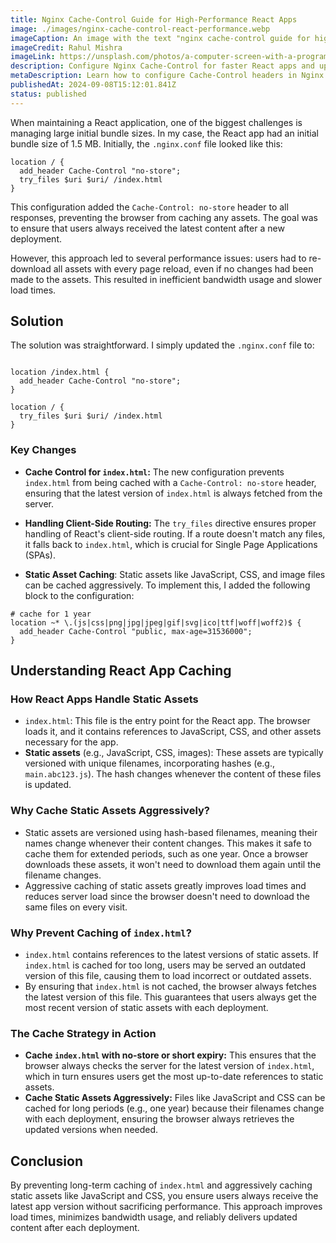 ```yaml
---
title: Nginx Cache-Control Guide for High-Performance React Apps
image: ./images/nginx-cache-control-react-performance.webp
imageCaption: An image with the text "nginx cache-control guide for high-performance react apps"
imageCredit: Rahul Mishra
imageLink: https://unsplash.com/photos/a-computer-screen-with-a-program-running-on-it-JpF58ANavoc
description: Configure Nginx Cache-Control for faster React apps and up-to-date content after each deploy
metaDescription: Learn how to configure Cache-Control headers in Nginx to boost React app performance, reduce load times, and ensure users always receive the latest content after each deployment
publishedAt: 2024-09-08T15:12:01.841Z
status: published
---
```


When maintaining a React application, one of the biggest challenges is managing large initial bundle sizes. In my case, the React app had an initial bundle size of 1.5 MB. Initially, the `.nginx.conf` file looked like this:

```nginx
location / {
  add_header Cache-Control "no-store";
  try_files $uri $uri/ /index.html
}
```

This configuration added the `Cache-Control: no-store` header to all responses, preventing the browser from caching any assets. The goal was to ensure that users always received the latest content after a new deployment.

However, this approach led to several performance issues: users had to re-download all assets with every page reload, even if no changes had been made to the assets. This resulted in inefficient bandwidth usage and slower load times.

## Solution

The solution was straightforward. I simply updated the `.nginx.conf` file to:

```nginx

location /index.html {
  add_header Cache-Control "no-store";
}

location / {
  try_files $uri $uri/ /index.html
}
```

### Key Changes

- <strong>Cache Control for `index.html`:</strong> The new configuration prevents `index.html` from being cached with a `Cache-Control: no-store` header, ensuring that the latest version of `index.html` is always fetched from the server.

- <strong>Handling Client-Side Routing:</strong> The `try_files` directive ensures proper handling of React's client-side routing. If a route doesn't match any files, it falls back to `index.html`, which is crucial for Single Page Applications (SPAs).

- <strong>Static Asset Caching</strong>: Static assets like JavaScript, CSS, and image files can be cached aggressively. To implement this, I added the following block to the configuration:

```nginx
# cache for 1 year
location ~* \.(js|css|png|jpg|jpeg|gif|svg|ico|ttf|woff|woff2)$ {
  add_header Cache-Control "public, max-age=31536000";
}
```

## Understanding React App Caching

### How React Apps Handle Static Assets

- `index.html`: This file is the entry point for the React app. The browser loads it, and it contains references to JavaScript, CSS, and other assets necessary for the app.
- <strong>Static assets</strong> (e.g., JavaScript, CSS, images): These assets are typically versioned with unique filenames, incorporating hashes (e.g., `main.abc123.js`). The hash changes whenever the content of these files is updated.

### Why Cache Static Assets Aggressively?

- Static assets are versioned using hash-based filenames, meaning their names change whenever their content changes. This makes it safe to cache them for extended periods, such as one year. Once a browser downloads these assets, it won't need to download them again until the filename changes.
- Aggressive caching of static assets greatly improves load times and reduces server load since the browser doesn't need to download the same files on every visit.

### Why Prevent Caching of `index.html`?

- `index.html` contains references to the latest versions of static assets. If `index.html` is cached for too long, users may be served an outdated version of this file, causing them to load incorrect or outdated assets.
- By ensuring that `index.html` is not cached, the browser always fetches the latest version of this file. This guarantees that users always get the most recent version of static assets with each deployment.

### The Cache Strategy in Action

- <strong>Cache `index.html` with no-store or short expiry:</strong> This ensures that the browser always checks the server for the latest version of `index.html`, which in turn ensures users get the most up-to-date references to static assets.
- <strong>Cache Static Assets Aggressively:</strong> Files like JavaScript and CSS can be cached for long periods (e.g., one year) because their filenames change with each deployment, ensuring the browser always retrieves the updated versions when needed.

## Conclusion

By preventing long-term caching of `index.html` and aggressively caching static assets like JavaScript and CSS, you ensure users always receive the latest app version without sacrificing performance. This approach improves load times, minimizes bandwidth usage, and reliably delivers updated content after each deployment.
